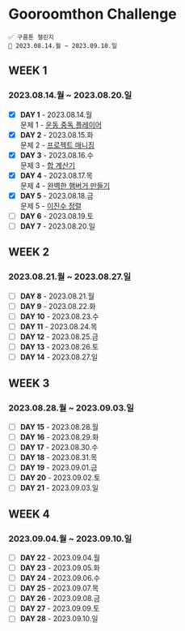 # Gooroomthon Challenge

```
✅ 구름톤 챌린지
📅 2023.08.14.월 ~ 2023.09.10.일
```

## WEEK 1

### 2023.08.14.월 ~ 2023.08.20.일

- [x] **DAY 1** - 2023.08.14.월  
       문제 1 - [운동 중독 플레이어](https://level.goorm.io/exam/195683/운동-중독-플레이어/quiz/1)
- [x] **DAY 2** - 2023.08.15.화  
       문제 2 - [프로젝트 매니징](https://level.goorm.io/exam/195684/프로젝트-매니징/quiz/1)
- [x] **DAY 3** - 2023.08.16.수  
       문제 3 - [합 계산기](https://level.goorm.io/exam/195685/합-계산기/quiz/1)
- [x] **DAY 4** - 2023.08.17.목  
       문제 4 - [완벽한 햄버거 만들기](https://level.goorm.io/exam/195686/완벽한-햄버거-만들기/quiz/1)
- [x] **DAY 5** - 2023.08.18.금  
       문제 5 - [이진수 정렬](https://level.goorm.io/exam/195687/이진수-정렬/quiz/1)
- [ ] **DAY 6** - 2023.08.19.토
- [ ] **DAY 7** - 2023.08.20.일

## WEEK 2

### 2023.08.21.월 ~ 2023.08.27.일

- [ ] **DAY 8** - 2023.08.21.월
- [ ] **DAY 9** - 2023.08.22.화
- [ ] **DAY 10** - 2023.08.23.수
- [ ] **DAY 11** - 2023.08.24.목
- [ ] **DAY 12** - 2023.08.25.금
- [ ] **DAY 13** - 2023.08.26.토
- [ ] **DAY 14** - 2023.08.27.일

## WEEK 3

### 2023.08.28.월 ~ 2023.09.03.일

- [ ] **DAY 15** - 2023.08.28.월
- [ ] **DAY 16** - 2023.08.29.화
- [ ] **DAY 17** - 2023.08.30.수
- [ ] **DAY 18** - 2023.08.31.목
- [ ] **DAY 19** - 2023.09.01.금
- [ ] **DAY 20** - 2023.09.02.토
- [ ] **DAY 21** - 2023.09.03.일

## WEEK 4

### 2023.09.04.월 ~ 2023.09.10.일

- [ ] **DAY 22** - 2023.09.04.월
- [ ] **DAY 23** - 2023.09.05.화
- [ ] **DAY 24** - 2023.09.06.수
- [ ] **DAY 25** - 2023.09.07.목
- [ ] **DAY 26** - 2023.09.08.금
- [ ] **DAY 27** - 2023.09.09.토
- [ ] **DAY 28** - 2023.09.10.일
